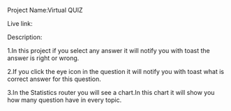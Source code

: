 Project Name:Virtual QUIZ

Live link:


Description:

1.In this project if you select any answer it will notify you with toast the answer is right or wrong.

2.If you click the eye icon in the question it will notify you with toast what is correct answer for this question.

3.In the Statistics router you will see a chart.In this chart it will show you how many question have in every topic.

